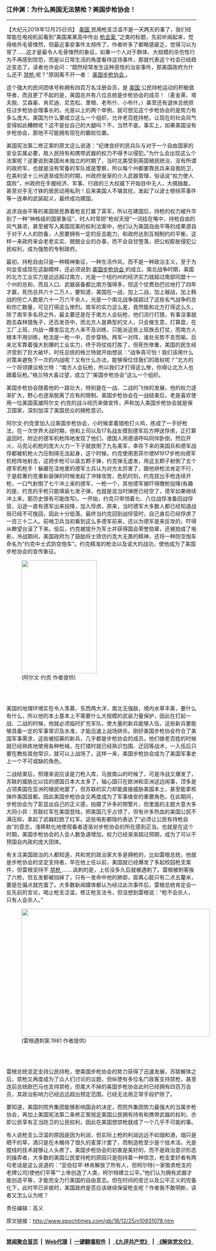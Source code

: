 ### 江仲渊：为什么美国无法禁枪？美国步枪协会！
------------------------

<p>
 【大纪元2018年12月25日讯】
 <a href="http://www.epochtimes.com/gb/tag/%E7%BE%8E%E5%9B%BD.html">
  美国
 </a>
 民用枪支泛滥不是一天两天的事了，我们经常能在电视机前看到“美国某某高中传出
 <a href="http://www.epochtimes.com/gb/tag/%E6%9E%AA%E5%87%BB%E6%A1%88.html">
  枪击案
 </a>
 ”之类的标题，先前听闻起来，觉得格外毛骨悚然，但最近事安事件太频传了，作者听多了都略感疲乏，觉得习以为常了……这才是最令人毛骨悚然的象征，如果一个人对于群体、大规模的杀伤性行为不再感到惊恐，而是以日常生活的角度看待这场事件，那就代表这个社会已经趋近变态了。读者也许会问：“既然经常发生这种恶性的治安事件，那美国政府为什么还不
 <a href="http://www.epochtimes.com/gb/tag/%E7%A6%81%E6%9E%AA.html">
  禁枪
 </a>
 呢？”原因离不开一者：
 <a href="http://www.epochtimes.com/gb/tag/%E7%BE%8E%E5%9B%BD%E6%AD%A5%E6%9E%AA%E5%8D%8F%E4%BC%9A.html">
  美国步枪协会
 </a>
 。
</p>
<p>
 这个强大的民间团体号称拥有四百万名注册会员，是
 <a href="http://www.epochtimes.com/gb/tag/%E7%BE%8E%E5%9B%BD.html">
  美国
 </a>
 公民持枪运动的积极倡导者，而且更了不起的是，美国总共有八位总统是步枪协会的成员！（麦金莱、塔夫脱、艾森豪、肯尼迪、尼克松、里根、老布什、小布什。）甚至还有退休总统担任过步枪协会理事长的。光是以上的两个举例，就可想见这个步枪协会的是势力有多么庞大。美国为什么要成立这么一个组织，允许老百姓持枪，让现在的社会风气变得如此糟糕呢？这不是扯自己的大腿吗？不，当然不是。事实上，如果美国没有步枪协会，那他不可能拥有现在的霸权位置。
</p>
<p>
 美国宪法第二修正案的原文这么说道：“纪律良好的民兵队与对于一个自由国家的安全实属必要，故人民持有和携带武器的权力不得予以侵犯。”为什么会出现这么个法案呢？这要说到美国尚未独立的时期了，当时北美受到英国殖民统治，没有所谓的政府军，也就是没有常备的军队或是警察，所以每个州都要靠民兵来自我防卫，在美利坚十三州逐渐成形的时期，州政府渐渐的介入武器管理，俗话说“权力使人腐败”，州政府在手握经济、军事、行政的三大权威下开始目中无人，大搞独裁，甚至对手无寸铁的居民动用私刑！后来美国人不堪其扰，发起了以波士顿倾茶事件等一连串的武装起义，最终成功建国。
</p>
<p>
 追求自由平等的美国居民靠着枪支打赢了英军，所以在建国后，持枪的权力被升华到了一种“神格级的国家象征”，时人时常把“枪权天授”一词挂在嘴中，持枪自由的风气甚浓，甚至被写入美国现美的权利法案中，他们认为美国自由平等的成果源自于对于人人的防备，人民要拥有一定的反击能力，和政府达到互相制约的平衡，这样一来政府来会老老实实、兢兢业业的办事，而不会自甘堕落，把公权膨胀侵犯公民权利，成为强势的专制政府。
</p>
<p>
 最初，持枪自由只是一种精神象征，一种生活作风，而不是一种政治主义，至于为何会变成现在这副模样，还必须说到
 <a href="http://www.epochtimes.com/gb/tag/%E7%BE%8E%E5%9B%BD%E6%AD%A5%E6%9E%AA%E5%8D%8F%E4%BC%9A.html">
  美国步枪协会
 </a>
 的成立。南北战争时期，美国的北方工业实力是远远超过南方，光是一个纽约州的经济实力就超过南部同盟十一个州的总和，而且人口、武器装备都比南方强得多，但这个仗费劲巴拉地打了四年才赢，死伤总共六十二万人，要知道，美国在一战，加上二战，加上越战，加上韩战的伤亡人数是六十一万六千余人，光是一个南北战争就超过了这些名气战争的总和伤亡数量，可见打得这么惨烈。南军的实力这么差，竟然能和北方打得这么久，除了南军多名将之外，最主要还是在于南方人会玩枪，他们流行打猎，有事没事就跑去森林猎兔子，还百发百中，而北方人是典型的文人，只会做生意，打算盘，在工厂上班，内战一爆发后北方人来不及训练，只能派这些上班族去打仗，而南方人根本不用训练，枪法是一枪一中，百步穿杨。两军一对阵，谁处劣势不言而喻。后来北军靠着强大到爆的工业实力，终于将仗给打胜了，但死伤惨重，美国的民生经济受到了巨大破坏，时任总统的格兰特就开始想说：“战争真可怕！我们该用什么对策来避免下一次的内战呢？又有什么办法，能够保位住我们的政权呢？”北方的一个将领建议格兰特：“南方人会玩枪，所以我们才打得这么惨，你得让北方人也跟着玩枪。”格兰特大喜过望，成立了“美国步枪协会”这么一个组织。
</p>
<p>
 美国步枪协会随着他的一路壮大，特别是在一战、二战的飞快的发展，他的权力逐渐扩大，野心也逐渐脱离了应有的限制。美国步枪协会在一战结束后，老是喜欢使用一位美国英雄阿尔文·约克的战斗经历来做宣传，声称加入美国步枪协会就是保卫国家，深刻加深了美国民众的拥枪意识。
</p>
<p>
 阿尔文‧约克曾加入过美国步枪协会，小时候拿着猎枪打火鸡，练成了一手好枪法，在一次世界大战时期，他和上司以及17名战友摸到德军后方押送俘虏，正打算返回时，附近的德军机枪阵地发现了他们，德国人用德语呼叫同伴卧倒，然后开火，马克沁机枪的庞大火力一下子就放倒了九名美军，幸存下来的美国兵和德军战俘都被机枪火力压制得无法起身，这个时候，约克使用恩菲尔德M1917步枪向德军机枪阵地射击，这把步枪可以装五颗子弹，约克弹无虚发，用这五颗子射倒了五个德军机枪手！躲藏在洼地里的德军士兵认为对方太厉害了，跟他拼枪法肯定不行，于是趁著约克重新装弹的时候发起了冲锋攻势，危机时刻，约克拔出手枪连续开枪，一口气射倒了七个冲上来的德军，一枪一个，其他德军被吓得缴枪投降(有趣的是，约克的手枪只能填装七发子弹，也就是说当时弹匣已经空了，德军如果继续冲上来，那历史很有可能改写)。一开始，约克只带领着七、八位战俘准备回战俘营，沿途一直有德军出来投降，加入俘虏，原来，当时德军大多数人都已经知道战局已经不可挽回，因此十分低落。最终当约克回到战俘营时，自己身后已经俘虏了一百三十二人。前哨卫兵当初看到这么多德军前来，还以为德军是来反攻的，吓得从瞭望台滚了下来。役后，约克被提升为军士并获得国会荣誉勋章，还被拍成了电影，冷战期间，美国政府为了鼓励将士效仿约克大无畏的精神，还将一种防空炮车命名为“约克中士式防空炮车”。约克精准的枪法以及诺大的战功，使他成为了美国步枪协会的宣传象征。
</p>
<figure class="wp-caption alignnone" id="attachment_10931080" style="width: 200px">
 <a href="http://i.epochtimes.com/assets/uploads/2018/12/01.png">
  <img alt="" class="wp-image-10931080 size-full" height="300" src="http://i.epochtimes.com/assets/uploads/2018/12/01.png" width="200"/>
 </a>
 <br/><figcaption class="wp-caption-text">
  (阿尔文‧约克 作者提供)
 </figcaption><br/>
</figure><br/>
<p>
 美国的地理环境实在令人羡慕，东西两大洋，南北无强敌，境内水草丰美，要什么有什么，所以他的本土基本上不需要什么大规模的武装力量保护，因此在打起一战、二战的时候，他就必须临时扩充军队，使大量的新兵能够入伍，这些新兵要能够具备一定的军事常识及水准，才能迅速上战场拼杀。刚好美国步枪协会符合了美国军事需求，这些被招募的新兵，几乎都是步枪协会的成员，他们做老百姓的时候就已经熟练地使用各种枪械，在打猎时就已经熟识包围、迂回等战术，一入伍后只要在教些其他常识，就可以上战场了。这样一来，美国步枪协会成为了美国军事史上一个不可或缺的角色。
</p>
<p>
 二战结束后，照理来说应该是刀枪入库，马放南山的时候了，可是冷战又爆发了，苏联的威胁比以往的德国日本大太多了，轴心国只在欧洲和亚洲这边闹事，顶多是占领美国在亚洲的殖民地罢了，但苏联的实力却能直接威胁美国本土，甚至能拿核弹炸美国首都。因此美国步枪协会又再度成为了军事维安的重要角色，在此期间，步枪协会为了彰显出自己的正义感，拍摄了许多的预警片，但里面的主题大意大多大同小异：苏联红军在美国登陆，把美国几乎占领了，但有许多热血的美国公民不满压抑，拿起了武器赶跑了红军。这些电影都隐约表达了“必须让公民有持枪自由”的意志，浅移默化地使观看者逐渐对步枪协会的所在感到正当。也就是在这个时期，美国步枪协会的入会人数急遽增加，权力已经渐渐超过预期，成为了可以干预国会内政的庞大团体。
</p>
<p>
 有关注美国政治的人都知道，共和党的政治家大多是拥枪的，比如雷根总统，他就是步枪协会的坚定支持者，早在他上任以前，美国就已经爆发了多起校园枪支案件，但雷根坚持不
 <a href="http://www.epochtimes.com/gb/tag/%E7%A6%81%E6%9E%AA.html">
  禁枪
 </a>
 …….讽刺的是，上任没多久后就被遇刺了。雷根被刺客挨了六枪，但五发都被挡掉了，只有一发命中他的肺部，距离心脏只有二点五釐米，要是在偏点就完蛋了。大多数新闻媒体都认为经过此次事件后，雷根总统肯定会一反先前的言论，喝止枪支泛滥，修正枪支法令，但没想到雷根说：“枪不会杀人，只有人会杀人。”
</p>
<figure class="wp-caption alignnone" id="attachment_10931081" style="width: 500px">
 <a href="http://i.epochtimes.com/assets/uploads/2018/12/02.png">
  <img alt="" class="size-full wp-image-10931081" height="339" src="http://i.epochtimes.com/assets/uploads/2018/12/02.png" width="500"/>
 </a>
 <br/><figcaption class="wp-caption-text">
  (雷根遇刺案.1981 作者提供)
 </figcaption><br/>
</figure><br/>
<p>
 雷根总统坚定支持公民持枪，使美国步枪协会的势力获得了迅速发展，苏联解体之后，禁枪又再度成为了众人们讨论的议题，但纵使有多位名门政客支持禁枪，甚至连前总统欧巴马也支持禁枪，但尾大不掉的美国步枪协会此时已经拥有四百万会员，其政治影响力已经远远超出预定范围，已经无法用正常手段铲除了。
</p>
<p>
 要知道，美国的院外集团能够影响国会的决定，而院外集团势力最强大的当属步枪协会，再加上美国宪法第二条修正案规定美国公民拥有持有和携带武器的权利，亦即公民享有正当防卫的公民权利，因此在美国想禁枪就成了一个几乎不可能的事。
</p>
<p>
 有人说枪支么泛滥的原因是因为利润，但实际上枪的利润远远不如烟和酒，烟只是晒干的草，酒只是在木桶待了很久的麦芽汁罢了，而制造枪至少是个技术活，光是膛线的技术就够让人头疼了。美国步枪协会的初衷是美好的，而不是政治意识形态的操弄者，大多数的美国公民爱持枪的原因只是抱持着一种信念，枪支爱好者有两句老话是这么说道的：“亚伯拉罕‧林肯解放了所有人，但柯尔特(一家贩卖枪支的老牌公司)使他们平等”“上帝创造了人类，柯尔特建立公平。”他们认为拥有武器才能创造平等，才能完全力行美国的自由意志。但在时间的变迁以及公平正义的完备化下，此时早已非彼时，美国政府是否应该继续保留枪支呢？作者我不敢明断，读者又怎么认为呢？
</p>
<p>
 责任编辑：高义
</p>

原文链接：http://www.epochtimes.com/gb/18/12/25/n10931078.htm


------------------------
#### [禁闻聚合首页](https://github.com/gfw-breaker/banned-news/blob/master/README.md) &nbsp;|&nbsp; [Web代理](https://github.com/gfw-breaker/open-proxy/blob/master/README.md) &nbsp;|&nbsp; [一键翻墙软件](https://github.com/gfw-breaker/nogfw/blob/master/README.md) &nbsp;|&nbsp; [《九评共产党》](https://github.com/gfw-breaker/9ping.md/blob/master/README.md#九评之一评共产党是什么) &nbsp;|&nbsp; [《解体党文化》](https://github.com/gfw-breaker/jtdwh.md/blob/master/README.md#绪论)